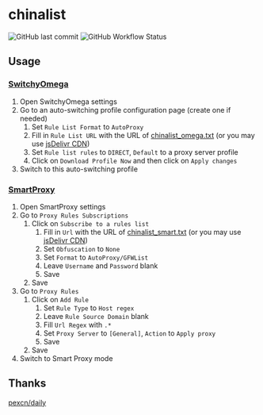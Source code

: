 # chinalist
![GitHub last commit](https://img.shields.io/github/last-commit/Rongronggg9/chinalist?label=updated)
![GitHub Workflow Status](https://img.shields.io/github/workflow/status/Rongronggg9/chinalist/Update%20chinalist)

## Usage
### [SwitchyOmega](https://github.com/FelisCatus/SwitchyOmega)
1. Open SwitchyOmega settings
1. Go to an auto-switching profile configuration page (create one if needed)
    1. Set `Rule List Format` to `AutoProxy`
    1. Fill in `Rule List URL` with the URL of [chinalist_omega.txt](https://raw.githubusercontent.com/Rongronggg9/chinalist/main/chinalist_omega.txt) 
    (or you may use [jsDelivr CDN](https://cdn.jsdelivr.net/gh/Rongronggg9/chinalist/chinalist_omega.txt))
    1. Set `Rule list rules` to `DIRECT`, `Default` to a proxy server profile
    1. Click on `Download Profile Now` and then click on `Apply changes`
1. Switch to this auto-switching profile

### [SmartProxy](https://github.com/salarcode/SmartProxy)
1. Open SmartProxy settings
1. Go to `Proxy Rules Subscriptions`
    1. Click on `Subscribe to a rules list`
        1. Fill in `Url` with the URL of [chinalist_smart.txt](https://raw.githubusercontent.com/Rongronggg9/chinalist/main/chinalist_smart.txt) 
        (or you may use [jsDelivr CDN](https://cdn.jsdelivr.net/gh/Rongronggg9/chinalist/chinalist_smart.txt))
        1. Set `Obfuscation` to `None`
        1. Set `Format` to `AutoProxy/GFWList`
        1. Leave `Username` and `Password` blank
        1. Save
    1. Save
1. Go to `Proxy Rules`
    1. Click on `Add Rule`
        1. Set `Rule Type` to `Host regex`
        1. Leave `Rule Source Domain` blank
        1. Fill `Url Regex` with `.*`
        1. Set `Proxy Server` to `[General]`, `Action` to `Apply proxy`
        1. Save
    1. Save
1. Switch to Smart Proxy mode


## Thanks
[pexcn/daily](https://github.com/pexcn/daily)